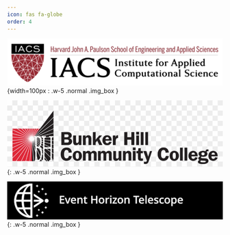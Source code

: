 ```yaml
---
icon: fas fa-globe
order: 4
---
```



![Institute for Applied Computational Science](/assets/images/IACS-Logo.png){width=100px : .w-5 .normal .img_box }



![Bunker Hill Community College](/assets/images/BHCC.png){: .w-5 .normal .img_box }


![Event Horizon Telescope](/assets/images/EHT.png){: .w-5 .normal .img_box }
